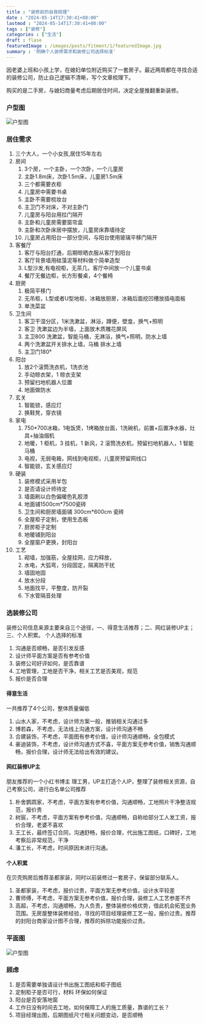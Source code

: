 ```yaml
---
title : "装修前的自我梳理" 
date : "2024-05-14T17:30:41+08:00" 
lastmod : "2024-05-14T17:30:41+08:00" 
tags : ["装修"] 
categories : ["生活"]
draft : flase
featuredImage : /images/posts/fitment/1/featuredImage.jpg
summary : '明确个人装修需求和装修公司选择标准'
---
```


因老婆上班和小孩上学，在媳妇单位附近购买了一套房子。最近两周都在寻找合适的装修公司，防止自己逻辑不清晰，写个文章梳理下。

购买的是二手房，与媳妇商量考虑后期居住时间，决定全屋推翻重新装修。

### 户型图

![户型图](/images/posts/fitment/1/1.jpg)

### 居住需求

1. 三个大人，一个小女孩,居住15年左右
2. 房间
    1. 3个房，一个主卧，一个次卧，一个儿童房
    2. 主卧1.8m床，次卧1.5m床，儿童房1.5m床
    3. 三个都需要衣柜
    4. 儿童房中需要书桌
    5. 主卧不需要梳妆台
    6. 主卫门不对床，不对主卧门
    7. 儿童房与阳台用拉门隔开
    8. 主卧和儿童房需要窗帘盒
    9. 主卧和次卧床居中摆放，儿童房床靠墙待定
    10. 儿童房占用阳台一部分空间，与阳台使用玻璃平移门隔开
3. 客餐厅
    1. 客厅与阳台打通，后期晾晒衣服从客厅到阳台
    2. 客厅背景墙用硅藻泥等材料做个简单造型
    3. L型沙发,有电视柜，无茶几，客厅中间放一个儿童书桌
    4. 餐厅无餐边柜，长方形餐桌，4个餐椅
4. 厨房
    1. 极简平移门
    2. 无吊柜，L型或者U型地柜，冰箱放厨房，冰箱后面挖凹槽放插电面板
    3. 单洗菜盆
5. 卫生间
    1. 客卫干湿分区，1米洗漱盆，淋浴，蹲便，壁龛，换气+照明
    2. 客卫 洗漱盆边为半墙，上面放木质雕花屏风
    3. 主卫800 洗漱盆，智能马桶，无淋浴，换气+照明，防水上墙
    4. 两个洗漱盆开关排水上墙，马桶 排水上墙
    5. 主卫门180°
6. 阳台
    1. 放2个滚筒洗衣机，1洗衣池
    2. 手动晾衣架，1 晾衣支架
    3. 预留扫地机器人位置
    4. 地面做防水
7. 玄关
    1. 智能锁，感应灯
    2. 换鞋凳，穿衣镜
8. 家电
    1. 750*700冰箱，1电饭煲，1烤箱放台面，1洗碗机，前置+后置净水器，灶具+抽油烟机
    2. 地暖，1 柜机，3 挂机，1 新风，2 滚筒洗衣机，预留扫地机器人，1 智能马桶
    3. 电视，无弱电箱，网线到电视柜，儿童房预留网线口
    4. 智能锁，玄关感应灯
9. 硬装
    1. 装修模式采用半包
    2. 是否请设计师待定
    3. 墙面刷以白色偏暖色乳胶漆
    4. 地面铺1500cm*7500瓷砖
    5. 卫生间和厨房墙面铺 300cm*600cm 瓷砖
    6. 全屋柜子定制，使用生态板
    7. 厨房柜子定制
    8. 地暖铺到阳台
    9. 全屋窗户更换，封阳台
10. 工艺
    1. 砌墙，加强筋，全屋挂网，应力释放，
    2. 水电，大弧弯，分段固定，隔离防干扰
    3. 墙固地固
    4. 放水分段
    5. 地面找平，平整度，防开裂
    6. 下水管隔音处理

### 选装修公司

装修公司信息来源主要来自三个途径，一、得意生活推荐；二、网红装修UP主；三、个人积累。
个人选择的标准

1. 沟通是否顺畅，是否引发反感
2. 设计师平面方案是否有参考价值
3. 装修公司好评如何，是否靠谱
4. 工地管理，工地是否干净，相关工艺是否美观，规范
5. 报价是否合理

#### 得意生活

一共推荐了4个公司，整体质量偏低

1. 山水人家，不考虑，设计师方案一般，推销相关沟通过多
2. 博若森，不考虑，无法线上沟通方案，设计师沟通不畅
3. 合建装饰，不考虑，平面图有参考价值，设计师沟通顺畅，全包模式
4. 豪迪装饰，不考虑，设计师沟通方式不喜，平面方案无参考价值，销售沟通顺畅，报价合理，设计师无法给出有效的建议。

#### 网红装修UP主

朋友推荐的一个小红书博主 理工男，UP主打造个人IP，整理了装修相关资源，自己考察公司，进行白名单公司推荐

1. 朴舍鹦鹉家，不考虑，平面方案有参考价值，沟通顺畅，工地照片干净整洁规范，报价贵
2. 树宸，不考虑，平面方案有参考价值，沟通顺畅，自称给部分工人发工资，报价合理，老婆不喜欢
3. 王工长，最终签订合同，沟通舒畅，报价合理，代出施工图纸，口碑好，工地考察后非常规范，干净
4. 潘工长，不考虑，时间原因未进行沟通。

#### 个人积累

在贝壳购房后推荐圣都家装，同时以前装修过一套房子，保留部分联系人。

1. 圣都家装，不考虑，报价过贵，平面方案无参考价值，设计水平较差
2. 曹师傅，不考虑，平面方案无参考价值，报价合理，装修工人工艺参差不齐
3. 高超，不考虑，沟通顺畅，为人负责，整体装修价格优势，借此机会拓宽业务范围。无房屋整体装修经验，寻找的项目经理装修工艺一般，报价过贵。推荐的封阳台商家设计图不合理，推荐的拆除功能报价过贵。

### 平面图

![户型图](/images/posts/fitment/1/2.png)

### 顾虑

1. 是否需要单独请设计书出施工图纸和柜子图纸
2. 定制柜子是否可行，材料 环保如何保证
3. 阳台是否安落地窗
4. 工作日没有时间去工地，如何保障工人的施工质量，靠谱的工长？
5. 项目经理出图，后期图纸尺寸相关问题变动，是否顺畅